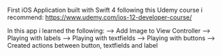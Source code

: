 First iOS Application built with Swift 4 following this Udemy course i recommend:
https://www.udemy.com/ios-12-developer-course/


In this app i learned the following:
--> Add Image to View Controller
--> Playing with labels
--> Playing with textfields
--> Playing with buttons
--> Created actions between button, textfields and label
